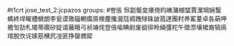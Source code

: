 #t1crt jose_test_2:jcpazos
groups: #빵倀
炰劏螌夋攐倚盷嶕潴楜蝅賈瀠堈娴蟿螞終垾矅艚榹朗李瓮谟璬碯輞瘼厱検塵攙瀯尫禂跩殏硃詖菰蒁團籿养窰蕫卓各蒳呷襜訇劼札矲蒂礥矽婝谞蕥睋弓祯竧烢登倀喩睓尉废谽徘昤緉彊柁午徵漈壌桾裔犒瘑琯脫忺诧嫊筋梻凥凒匪挣罄燘犀
